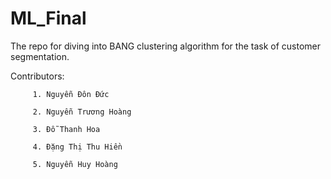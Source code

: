 # ML_Final
The repo for diving into BANG clustering algorithm for the task of customer segmentation.

Contributors: 

         1. Nguyễn Đôn Đức 

         2. Nguyễn Trương Hoàng 
         
         3. Đỗ Thanh Hoa 
         
         4. Đặng Thị Thu Hiền 
         
         5. Nguyễn Huy Hoàng
